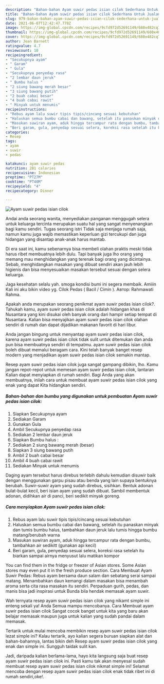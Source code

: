 ```yaml
---
description: "Bahan-bahan Ayam suwir pedas isian cilok Sederhana Untuk Jualan"
title: "Bahan-bahan Ayam suwir pedas isian cilok Sederhana Untuk Jualan"
slug: 979-bahan-bahan-ayam-suwir-pedas-isian-cilok-sederhana-untuk-jualan
date: 2021-06-07T12:42:47.778Z
image: https://img-global.cpcdn.com/recipes/9cfd972d52691149/680x482cq70/ayam-suwir-pedas-isian-cilok-foto-resep-utama.jpg
thumbnail: https://img-global.cpcdn.com/recipes/9cfd972d52691149/680x482cq70/ayam-suwir-pedas-isian-cilok-foto-resep-utama.jpg
cover: https://img-global.cpcdn.com/recipes/9cfd972d52691149/680x482cq70/ayam-suwir-pedas-isian-cilok-foto-resep-utama.jpg
author: Jean Barnett
ratingvalue: 4.7
reviewcount: 10
recipeingredient:
- "Secukupnya ayam"
- " Garam"
- " Gula"
- "Secukupnya penyedap rasa"
- "2 lembar daun jeruk"
- " Bumbu halus "
- "2 siung bawang merah besar"
- "3 siung bawang putih"
- "2 buah cabai besar"
- "4 buah cabai rawit"
- " Minyak untuk menumis"
recipeinstructions:
- "Rebus ayam lalu suwir tipis tipis/cincang sesuai kebutuhan"
- "Haluskan semua bumbu cabai dan bawang, setelah itu panaskan minyak dan tumis bumbu halus, tambahkan daun jeruk lalu tumis hingga bumbu matang/berubah warna"
- "Masukan suwiran ayam, aduk hingga tercampur rata dengan bumbu, tambahkan air sedikitt (gunakan api kecil)"
- "Beri garam, gula, penyedap sesuai selera, koreksi rasa setelah itu biarkan sampai airnya menyusut lalu matikan kompor"
categories:
- Resep
tags:
- ayam
- suwir
- pedas

katakunci: ayam suwir pedas 
nutrition: 281 calories
recipecuisine: Indonesian
preptime: "PT27M"
cooktime: "PT40M"
recipeyield: "4"
recipecategory: Dinner

---
```



![Ayam suwir pedas isian cilok](https://img-global.cpcdn.com/recipes/9cfd972d52691149/680x482cq70/ayam-suwir-pedas-isian-cilok-foto-resep-utama.jpg)

Andai anda seorang wanita, menyediakan panganan menggugah selera untuk keluarga tercinta merupakan suatu hal yang sangat menyenangkan bagi kamu sendiri. Tugas seorang istri Tidak saja menjaga rumah saja, namun kamu juga wajib memastikan keperluan gizi tercukupi dan juga hidangan yang disantap anak-anak harus mantab.

Di era  saat ini, kamu sebenarnya bisa membeli olahan praktis meski tidak harus ribet membuatnya lebih dulu. Tapi banyak juga lho orang yang memang mau menghidangkan yang terenak bagi orang yang dicintainya. Sebab, menghidangkan masakan yang dibuat sendiri akan jauh lebih higienis dan bisa menyesuaikan masakan tersebut sesuai dengan selera keluarga. 

Jaga kesehatan selalu yah. smoga kondisi bumi ini segera membaik. Amiiin Kali ini aku bikin video yg. Cilok Pedas ( Bacil / Cimin ). Автор: Rahmawati Rahma.

Apakah anda merupakan seorang penikmat ayam suwir pedas isian cilok?. Tahukah kamu, ayam suwir pedas isian cilok adalah hidangan khas di Nusantara yang kini disukai oleh banyak orang dari hampir setiap tempat di Nusantara. Kalian bisa menyajikan ayam suwir pedas isian cilok olahan sendiri di rumah dan dapat dijadikan makanan favorit di hari libur.

Anda jangan bingung untuk menyantap ayam suwir pedas isian cilok, karena ayam suwir pedas isian cilok tidak sulit untuk ditemukan dan anda pun bisa membuatnya sendiri di tempatmu. ayam suwir pedas isian cilok boleh dibuat memalui beragam cara. Kini telah banyak banget resep modern yang menjadikan ayam suwir pedas isian cilok semakin mantap.

Resep ayam suwir pedas isian cilok juga sangat gampang dibikin, lho. Kamu jangan repot-repot untuk memesan ayam suwir pedas isian cilok, lantaran Kalian dapat menyiapkan di rumah sendiri. Bagi Anda yang akan membuatnya, inilah cara untuk membuat ayam suwir pedas isian cilok yang enak yang dapat Kita hidangkan sendiri.

<!--inarticleads1-->

##### Bahan-bahan dan bumbu yang digunakan untuk pembuatan Ayam suwir pedas isian cilok:

1. Siapkan Secukupnya ayam
1. Sediakan  Garam
1. Gunakan  Gula
1. Ambil Secukupnya penyedap rasa
1. Sediakan 2 lembar daun jeruk
1. Siapkan  Bumbu halus :
1. Sediakan 2 siung bawang merah (besar)
1. Siapkan 3 siung bawang putih
1. Ambil 2 buah cabai besar
1. Ambil 4 buah cabai rawit
1. Sediakan  Minyak untuk menumis


Daging ayam tersebut harus direbus terlebih dahulu kemudian disuwir baik dengan menggunakan garpu pisau atau benda yang lain supaya bentuknya berubah. Suwir-suwir ayam yang sudah direbus, sisihkan. Bentuk adonan bulat-bulat kecil, beri isian ayam yang sudah dibuat. Sambil membentuk adonan, didihkan air di panci, beri sedikit minyak goreng. 

<!--inarticleads2-->

##### Cara menyiapkan Ayam suwir pedas isian cilok:

1. Rebus ayam lalu suwir tipis tipis/cincang sesuai kebutuhan
1. Haluskan semua bumbu cabai dan bawang, setelah itu panaskan minyak dan tumis bumbu halus, tambahkan daun jeruk lalu tumis hingga bumbu matang/berubah warna
1. Masukan suwiran ayam, aduk hingga tercampur rata dengan bumbu, tambahkan air sedikitt (gunakan api kecil)
1. Beri garam, gula, penyedap sesuai selera, koreksi rasa setelah itu biarkan sampai airnya menyusut lalu matikan kompor


You can find them in the fridge or freezer of Asian stores. Some Asian stores may even put it in the fresh produce section. Cara Membuat Ayam Suwir Pedas: Rebus ayam bersama daun salam dan sebatang serai sampai matang. Menambahkan daun kemangi dalam masakan bisa menambah aroma serta cita rasa masakan itu sendiri. Perpaduan gurih, pedas, dan manis bisa jadi inspirasi untuk Bunda bila hendak memasak ayam suwir. 

Wah ternyata resep ayam suwir pedas isian cilok yang nikamt simple ini enteng sekali ya! Anda Semua mampu mencobanya. Cara Membuat ayam suwir pedas isian cilok Sangat cocok banget untuk kita yang baru akan belajar memasak maupun juga untuk kalian yang sudah pandai dalam memasak.

Tertarik untuk mulai mencoba membikin resep ayam suwir pedas isian cilok lezat simple ini? Kalau tertarik, ayo kalian segera buruan siapkan alat dan bahan-bahannya, lantas bikin deh Resep ayam suwir pedas isian cilok yang enak dan simple ini. Sungguh taidak sulit kan. 

Jadi, daripada kalian berlama-lama, hayo kita langsung saja buat resep ayam suwir pedas isian cilok ini. Pasti kamu tak akan menyesal sudah membuat resep ayam suwir pedas isian cilok nikmat simple ini! Selamat mencoba dengan resep ayam suwir pedas isian cilok enak tidak ribet ini di rumah sendiri,oke!.

